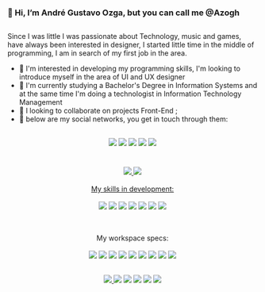 ### 👋 Hi, I’m André Gustavo Ozga, but you can call me @Azogh

##
<div class="apresentation" text=align="jusrtfy">
 Since I was little I was passionate about Technology, music and games, have always been interested in designer, I started little time in the middle of programming, I am in search of my first job in the area. 
  
- 👀 I'm interested in developing my programming skills, I'm looking to introduce myself in the area of UI and UX designer
- 🌱 I'm currently studying a Bachelor's Degree in Information Systems and at the same time I'm doing a technologist in Information Technology Management
- 💞️ I looking to collaborate on projects Front-End ;
- 📱 below are my social networks, you get in touch through them:
<div/>
 
##
<div style="display: inline_block" class = "social" align="center">
 <a href="" target="_blank"><img src="https://img.shields.io/badge/WhatsApp-25D366?style=for-the-badge&logo=whatsapp&logoColor=white" target="_blank"></a>
 <a href="https://www.facebook.com/andre.ozga.7" target="_blank"><img src="https://img.shields.io/badge/Facebook-1877F2?style=for-the-badge&logo=facebook&logoColor=white" target="_blank"></a> 
 <a href="https://www.instagram.com/oozga_/" target="_blank"><img src="https://img.shields.io/badge/-Instagram-%23E4405F?style=for-the-badge&logo=instagram&logoColor=white" target="_blank"></a>
  <a href = "mailto:andre.2019021054@aluno.iffar.edu.br"><img src="https://img.shields.io/badge/Gmail-D14836?style=for-the-badge&logo=gmail&logoColor=white" target="_blank"></a>
  <a href="https://www.linkedin.com/in/andr%C3%A9-gustavo-silva-ozga-48ab52194/" target="_blank"><img src="https://img.shields.io/badge/-LinkedIn-%230077B5?style=for-the-badge&logo=linkedin&logoColor=white" target="_blank"></a>
 <div/>
  
#
<div class = "statics" style="display: inline_block">
  <a href="https://github.com/Azogh">
  <img height="auto" src="https://github-readme-stats.vercel.app/api?username=azogh&show_icons=true&theme=dracula&include_all_commits=true&count_private=true"/>
  <img height="auto" src="https://github-readme-stats.vercel.app/api/top-langs/?username=azogh&layout=compact&langs_count=7&theme=dracula"/>
</div>
 
<div class="Skills" style="display: inline_block">
 <br/>
 My skills in development:<br/>
 <br/>
 <img src="https://img.shields.io/badge/HTML5-E34F26?style=for-the-badge&logo=html5&logoColor=white" target="_blank"></a>
 <img src="https://img.shields.io/badge/CSS3-1572B6?style=for-the-badge&logo=css3&logoColor=white  " target="_blank"></a>
 <img src="https://img.shields.io/badge/JavaScript-F7DF1E?style=for-the-badge&logo=javascript&logoColor=black" target="_blank"></a>
 <img src="https://img.shields.io/badge/TypeScript-007ACC?style=for-the-badge&logo=typescript&logoColor=white" target="_blank"></a>
 <img src="https://img.shields.io/badge/Bootstrap-563D7C?style=for-the-badge&logo=bootstrap&logoColor=white" target="_blank"></a>
 <img src="https://img.shields.io/badge/PHP-777BB4?style=for-the-badge&logo=php&logoColor=white" target="_blank"></a>
 <img src="https://img.shields.io/badge/Kotlin-0095D5?&style=for-the-badge&logo=kotlin&logoColor=white" target="_blank"></a>
 
 
</div>

<br/>
 
 
##
  
<div class="Workspace" style="inline_block" align="center"> 
  My workspace specs:<br/>
 <br/>
  <img src="https://img.shields.io/badge/Gigabyte-A520M DS3H-0071C5?style=for-the-badge&logo=&logoColor=white" target="_blank"></a>
  <img src="https://img.shields.io/badge/AMD-Ryzen_5_5600G-ED1C24?style=for-the-badge&logo=amd&logoColor=white" target="_blank"></a>
  <img src="https://img.shields.io/badge/Zadak-32GB/RAM-999999?style=for-the-badge&logo=ssd=white" target="_blank"></a>
  <img src="https://img.shields.io/badge/zadak-128GB/M.2-999999?style=for-the-badge&logo=ssd=white" target="_blank"></a>
  <img src="https://img.shields.io/badge/Kingston-240GB/SSD-999999?style=for-the-badge&logo=kingston&logoColor=white" target="_blank"></a>
  <img src="https://img.shields.io/badge/Redragon-400W-ED1C24?style=for-the-badge&logo=redragon&logoColor=white" target="_blank"></a>
  <img src="https://img.shields.io/badge/Redragon-Superion-ED1C24?style=for-the-badge&logo=redragon&logoColor=white" target="_blank"></a>
  <img src="https://img.shields.io/badge/Redragon-k617_Fizz-ED1C24?style=for-the-badge&logo=redragon&logoColor=white" target="_blank"></a>
  <img src="https://img.shields.io/badge/Redragon-m607_Griffin-ED1C24?style=for-the-badge&logo=redragon&logoColor=white" target="_blank"></a>
</div>

##

<div style="display: inline_block" class = "social" align="center">
 <a href="https://discord.gg/" target="_blank"><img src="https://img.shields.io/badge/Discord-7289DA?style=for-the-badge&logo=discord&logoColor=white" target="_blank"</a>
 <a href =""><img src="https://img.shields.io/badge/Spotify-1ED760?&style=for-the-badge&logo=spotify&logoColor=white" target="_blank"></a> 
 <a href =""><img src="https://img.shields.io/badge/Steam-000000?style=for-the-badge&logo=steam&logoColor=white" target="_blank"></a>
 <a href =""><img src="https://img.shields.io/badge/Xbox-107C10?style=for-the-badge&logo=xbox&logoColor=white" target="_blank"></a>
 <a href =""><img src="https://img.shields.io/badge/Riot_Games-D32936?style=for-the-badge&logo=riot-games&logoColor=white" target="_blank"></a>
 <a href =""><img src="https://img.shields.io/badge/Epic%20Games-313131?style=for-the-badge&logo=Epic%20Games&logoColor=white" target="_blank"></a>
<div/>


<!---
Azogh/Azogh is a ✨ special ✨ repository because its `README.md` (this file) appears on your GitHub profile.
You can click the Preview link to take a look at your changes.
--->
